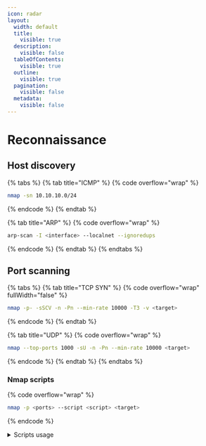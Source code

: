 ```yaml
---
icon: radar
layout:
  width: default
  title:
    visible: true
  description:
    visible: false
  tableOfContents:
    visible: true
  outline:
    visible: true
  pagination:
    visible: false
  metadata:
    visible: false
---
```


# Reconnaissance

## Host discovery

{% tabs %}
{% tab title="ICMP" %}
{% code overflow="wrap" %}
```bash
nmap -sn 10.10.10.0/24
```
{% endcode %}
{% endtab %}

{% tab title="ARP" %}
{% code overflow="wrap" %}
```bash
arp-scan -I <interface> --localnet --ignoredups
```
{% endcode %}
{% endtab %}
{% endtabs %}

## Port scanning

{% tabs %}
{% tab title="TCP SYN" %}
{% code overflow="wrap" fullWidth="false" %}
```bash
nmap -p- -sSCV -n -Pn --min-rate 10000 -T3 -v <target>
```
{% endcode %}
{% endtab %}

{% tab title="UDP" %}
{% code overflow="wrap" %}
```bash
nmap --top-ports 1000 -sU -n -Pn --min-rate 10000 <target>
```
{% endcode %}
{% endtab %}
{% endtabs %}

### Nmap scripts

{% code overflow="wrap" %}
```bash
nmap -p <ports> --script <script> <target>
```
{% endcode %}

<details>

<summary>Scripts usage</summary>

You can list all available Nmap scripts using the following commands:

{% code overflow="wrap" %}
```bash
 # List nmap nse scripts
 ls /usr/share/nmap/scripts | grep <service>
 # Get info about a script
 nmap --script-help <script>
```
{% endcode %}

</details>
